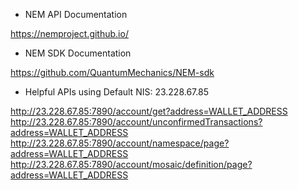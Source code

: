 
* NEM API Documentation

https://nemproject.github.io/

* NEM SDK Documentation

https://github.com/QuantumMechanics/NEM-sdk

* Helpful APIs using Default NIS: 23.228.67.85

http://23.228.67.85:7890/account/get?address=WALLET_ADDRESS
http://23.228.67.85:7890/account/unconfirmedTransactions?address=WALLET_ADDRESS
http://23.228.67.85:7890/account/namespace/page?address=WALLET_ADDRESS
http://23.228.67.85:7890/account/mosaic/definition/page?address=WALLET_ADDRESS
